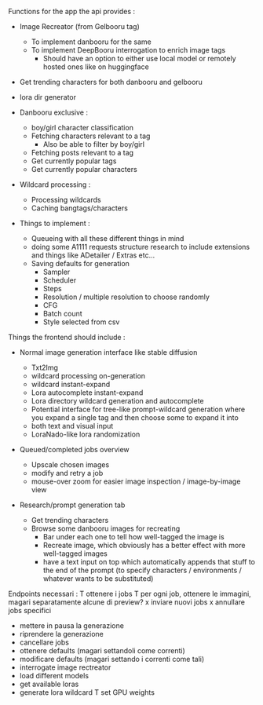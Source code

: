 Functions for the app the api provides :

- Image Recreator (from Gelbooru tag) 
  - To implement danbooru for the same 
  - To implement DeepBooru interrogation to enrich image tags
    - Should have an option to either use local model or remotely hosted ones like on huggingface
- Get trending characters for both danbooru and gelbooru
- lora dir generator

- Danbooru exclusive :
  - boy/girl character classification
  - Fetching characters relevant to a tag
    - Also be able to filter by boy/girl
  - Fetching posts relevant to a tag
  - Get currently popular tags
  - Get currently popular characters

- Wildcard processing :
  - Processing wildcards
  - Caching bangtags/characters

- Things to implement :
  - Queueing with all these different things in mind
  - doing some A1111 requests structure research to include extensions and things like ADetailer / Extras etc...
  - Saving defaults for generation
    - Sampler
    - Scheduler
    - Steps
    - Resolution / multiple resolution to choose randomly
    - CFG
    - Batch count
    - Style selected from csv

Things the frontend should include :
- Normal image generation interface like stable diffusion
  - Txt2Img
  - wildcard processing on-generation
  - wildcard instant-expand
  - Lora autocomplete instant-expand
  - Lora directory wildcard generation and autocomplete
  - Potential interface for tree-like prompt-wildcard generation where you expand a single tag and then choose some to expand it into
  - both text and visual input
  - LoraNado-like lora randomization

- Queued/completed jobs overview
  - Upscale chosen images
  - modify and retry a job
  - mouse-over zoom for easier image inspection / image-by-image view

- Research/prompt generation tab
  - Get trending characters
  - Browse some danbooru images for recreating
    - Bar under each one to tell how well-tagged the image is
    - Recreate image, which obviously has a better effect with more well-tagged images
    - have a text input on top which automatically appends that stuff to the end of the prompt (to specify characters / environments / whatever wants to be substituted)


Endpoints necessari : 
T ottenere i jobs
T per ogni job, ottenere le immagini, magari separatamente alcune di preview?
x inviare nuovi jobs
x annullare jobs specifici
- mettere in pausa la generazione
- riprendere la generazione
- cancellare jobs
- ottenere defaults (magari settandoli come correnti)
- modificare defaults (magari settando i correnti come tali)
- interrogate image rectreator
- load different models
- get available loras
- generate lora wildcard
T set GPU weights